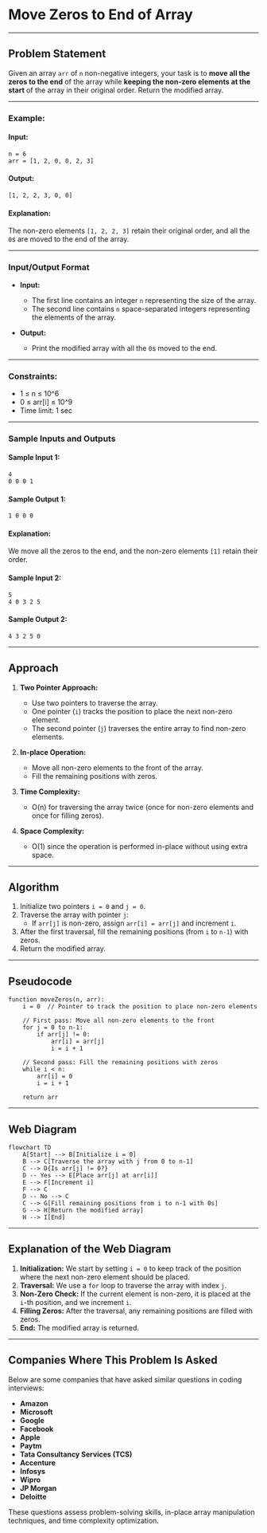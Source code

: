 # Move Zeros to End of Array

---

## **Problem Statement**

Given an array `arr` of `n` non-negative integers, your task is to **move all the zeros to the end** of the array while **keeping the non-zero elements at the start** of the array in their original order. Return the modified array.

---

### **Example:**

#### **Input:**  
```
n = 6  
arr = [1, 2, 0, 0, 2, 3]  
```
#### **Output:**  
```
[1, 2, 2, 3, 0, 0]  
```

#### **Explanation:**  
The non-zero elements `[1, 2, 2, 3]` retain their original order, and all the `0`s are moved to the end of the array.

---

### **Input/Output Format**

- **Input:**  
  - The first line contains an integer `n` representing the size of the array.
  - The second line contains `n` space-separated integers representing the elements of the array.

- **Output:**  
  - Print the modified array with all the `0`s moved to the end.

---

### **Constraints:**

- 1 ≤ n ≤ 10^6  
- 0 ≤ arr[i] ≤ 10^9  
- Time limit: 1 sec

---

### **Sample Inputs and Outputs**

#### **Sample Input 1:**  
```
4  
0 0 0 1  
```

#### **Sample Output 1:**  
```
1 0 0 0  
```

#### **Explanation:**  
We move all the zeros to the end, and the non-zero elements `[1]` retain their order.

#### **Sample Input 2:**  
```
5  
4 0 3 2 5  
```

#### **Sample Output 2:**  
```
4 3 2 5 0  
```

---

## **Approach**

1. **Two Pointer Approach:**  
   - Use two pointers to traverse the array.
   - One pointer (`i`) tracks the position to place the next non-zero element.
   - The second pointer (`j`) traverses the entire array to find non-zero elements.

2. **In-place Operation:**  
   - Move all non-zero elements to the front of the array.
   - Fill the remaining positions with zeros.

3. **Time Complexity:**  
   - O(n) for traversing the array twice (once for non-zero elements and once for filling zeros).

4. **Space Complexity:**  
   - O(1) since the operation is performed in-place without using extra space.

---

## **Algorithm**

1. Initialize two pointers `i = 0` and `j = 0`.
2. Traverse the array with pointer `j`:
   - If `arr[j]` is non-zero, assign `arr[i] = arr[j]` and increment `i`.
3. After the first traversal, fill the remaining positions (from `i` to `n-1`) with zeros.
4. Return the modified array.

---

## **Pseudocode**

```text
function moveZeros(n, arr):
    i = 0  // Pointer to track the position to place non-zero elements

    // First pass: Move all non-zero elements to the front
    for j = 0 to n-1:
        if arr[j] != 0:
            arr[i] = arr[j]
            i = i + 1

    // Second pass: Fill the remaining positions with zeros
    while i < n:
        arr[i] = 0
        i = i + 1

    return arr
```

---

## **Web Diagram**

```mermaid
flowchart TD
    A[Start] --> B[Initialize i = 0]
    B --> C[Traverse the array with j from 0 to n-1]
    C --> D{Is arr[j] != 0?}
    D -- Yes --> E[Place arr[j] at arr[i]]
    E --> F[Increment i]
    F --> C
    D -- No --> C
    C --> G[Fill remaining positions from i to n-1 with 0s]
    G --> H[Return the modified array]
    H --> I[End]
```

---

## **Explanation of the Web Diagram**

1. **Initialization:** We start by setting `i = 0` to keep track of the position where the next non-zero element should be placed.
2. **Traversal:** We use a `for` loop to traverse the array with index `j`.
3. **Non-Zero Check:** If the current element is non-zero, it is placed at the `i`-th position, and we increment `i`.
4. **Filling Zeros:** After the traversal, any remaining positions are filled with zeros.
5. **End:** The modified array is returned.

---

## **Companies Where This Problem Is Asked**

Below are some companies that have asked similar questions in coding interviews:

- **Amazon**  
- **Microsoft**  
- **Google**  
- **Facebook**  
- **Apple**  
- **Paytm**  
- **Tata Consultancy Services (TCS)**  
- **Accenture**  
- **Infosys**  
- **Wipro**  
- **JP Morgan**  
- **Deloitte**  

These questions assess problem-solving skills, in-place array manipulation techniques, and time complexity optimization.